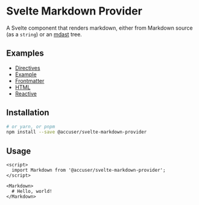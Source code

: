# Svelte Markdown Provider

A Svelte component that renders markdown, either from Markdown source (as a `string`) or an [mdast](https://github.com/syntax-tree/mdast) tree.


## Examples
- [Directives](directives)
- [Example](example)
- [Frontmatter](frontmatter)
- [HTML](html)
- [Reactive](reactive)

## Installation

```bash
# or yarn, or pnpm
npm install --save @accuser/svelte-markdown-provider
```

## Usage

```svelte
<script>
  import Markdown from '@accuser/svelte-markdown-provider';
</script>

<Markdown>
  # Hello, world!
</Markdown>
```
